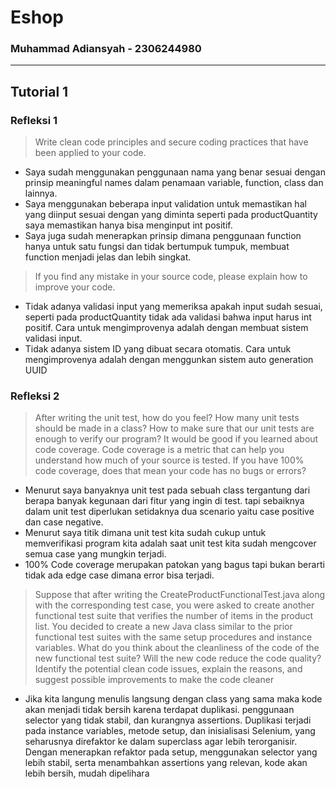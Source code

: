 # Eshop
### Muhammad Adiansyah - 2306244980
---
## Tutorial 1

### Refleksi 1
 
> Write clean code principles and secure coding practices that have been applied to your code.
- Saya sudah menggunakan penggunaan nama yang benar sesuai dengan prinsip meaningful names dalam penamaan variable, function, class dan lainnya.
- Saya menggunakan beberapa input validation untuk memastikan hal yang diinput sesuai dengan yang diminta seperti pada productQuantity saya memastikan hanya bisa menginput int positif.
- Saya juga sudah menerapkan prinsip dimana penggunaan function hanya untuk satu fungsi dan tidak bertumpuk tumpuk, membuat function menjadi jelas dan lebih singkat.

> If you find any mistake in your source code, please explain how to improve your code.
- Tidak adanya validasi input yang memeriksa apakah input sudah sesuai, seperti pada productQuantity tidak ada validasi bahwa input harus int positif. Cara untuk mengimprovenya adalah dengan membuat sistem validasi input.
- Tidak adanya sistem ID yang dibuat secara otomatis. Cara untuk mengimprovenya adalah dengan menggunkan sistem auto generation UUID

### Refleksi 2

> After writing the unit test, how do you feel? How many unit tests should be made in a class? How to make sure that our unit tests are enough to verify our program? It would be good if you learned about code coverage. Code coverage is a metric that can help you understand how much of your source is tested. If you have 100% code coverage, does that mean your code has no bugs or errors?
- Menurut saya banyaknya unit test pada sebuah class tergantung dari berapa banyak kegunaan dari fitur yang ingin di test. tapi sebaiknya dalam unit test diperlukan setidaknya dua scenario yaitu case positive dan case negative.
- Menurut saya titik dimana unit test kita sudah cukup untuk memverifikasi program kita adalah saat unit test kita sudah mengcover semua case yang mungkin terjadi.
- 100% Code coverage merupakan patokan yang bagus tapi bukan berarti tidak ada edge case dimana error bisa terjadi.

> Suppose that after writing the CreateProductFunctionalTest.java along with the corresponding test case, you were asked to create another functional test suite that verifies the number of items in the product list. You decided to create a new Java class similar to the prior functional test suites with the same setup procedures and instance variables. What do you think about the cleanliness of the code of the new functional test suite? Will the new code reduce the code quality? Identify the potential clean code issues, explain the reasons, and suggest possible improvements to make the code cleaner
- Jika kita langung menulis langsung dengan class yang sama maka kode akan menjadi tidak bersih karena terdapat duplikasi. penggunaan selector yang tidak stabil, dan kurangnya assertions. Duplikasi terjadi pada instance variables, metode setup, dan inisialisasi Selenium, yang seharusnya direfaktor ke dalam superclass agar lebih terorganisir. Dengan menerapkan refaktor pada setup, menggunakan selector yang lebih stabil, serta menambahkan assertions yang relevan, kode akan lebih bersih, mudah dipelihara

